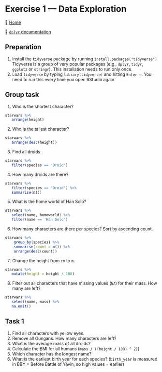 # Exercise 1 — Data Exploration

:house_with_garden: [Home](./README.md)

:open_book: [`dplyr` documentation](https://dplyr.tidyverse.org/reference/index.html)

## Preparation

1. Install the `tidyverse` package by running `install.packages("tidyverse")`
   Tidyverse is a group of very popular packages (e.g., `dplyr`, `tidyr`, `ggplot2` or `stringr`). This installation needs to run only once.
1. Load `tidyverse` by typing `library(tidyverse)` and hitting `Enter ⏎`. You need to run this every time you open RStudio again.

## Group task

1. Who is the shortest character?

```R
starwars %>%
   arrange(height)
```

2. Who is the tallest character?

```R
starwars %>%
   arrange(desc(height))
```

3. Find all droids.

```R
starwars %>%
   filter(species == 'Droid')
```

4. How many droids are there?

```R
starwars %>%
   filter(species == 'Droid') %>%
   summarise(n())
```

5. What is the home world of Han Solo?

```R
starwars %>%
   select(name, homeworld) %>%
   filter(name == 'Han Solo')
```

6. How many characters are there per species? Sort by ascending count.

```R
starwars %>%
    group_by(species) %>%
    summarise(count = n()) %>%
    arrange(desc(count))
```

7. Change the height from `cm` to `m`.

```R
starwars %>%
   mutate(height = height / 100)
```

8. Filter out all characters that have missing values (`NA`) for their mass. How many are left?

```R
starwars %>%
   select(name, mass) %>%
   na.omit()
```

## Task 1

1. Find all characters with yellow eyes.
1. Remove all Gungans. How many characters are left?
1. What is the average mass of all droids?
1. Calculate the BMI for all humans (`mass / ((height / 100) ^ 2)`)
1. Which character has the longest name?
1. What is the earliest birth year for each species? (`birth_year` is measured in BBY = Before Battle of Yavin, so high values = earlier)
